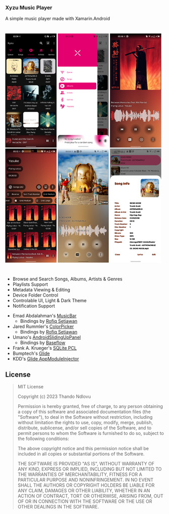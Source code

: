 ### Xyzu Music Player
 A simple music player made with Xamarin.Android

#

<img src="assets/Screenshot_20230207-025928.png" height="360">
<img src="assets/Screenshot_20230206-051509.png" height="360">

<img src="assets/Screenshot_20230206-051041.png" height="360">
<img src="assets/Screenshot_20230206-051219.png" height="360">

<img src="assets/Screenshot_20230208-040450.png" height="360">
<img src="assets/Screenshot_20230208-040602.png" height="360">

#

- Browse and Search Songs, Albums, Artists & Genres
- Playlists Support
- Metadata Viewing & Editing
- Device Folder Control
- Controlable UI, Light & Dark Theme
- Notification Support

* Emad Abdalahman's [MusicBar](https://github.com/emadabdalrahman/MusicBar "Github Repository")
    * Bindings by [Rofiq Setiawan](https://www.nuget.org/profiles/rofiqsetiawan "Nuget Profile")
* Jared Rummler's [ColorPicker](https://github.com/jaredrummler/ColorPicker "Github Repository")
    * Bindings by [Rofiq Setiawan](https://www.nuget.org/profiles/rofiqsetiawan "Nuget Profile")
* Umano's [AndroidSlidingUpPanel](https://github.com/umano/AndroidSlidingUpPanel "Github Repository")
    * Bindings by [Baseflow](https://github.com/Baseflow/AndroidSlidingUpPanelXamarin "Github Repository")
* Frank A. Krueger's [SQLite PCL](https://github.com/praeclarum/sqlite-net)
* Bumptech's [Glide](https://github.com/bumptech/glide)
* KDD's [Glide AppModuleInjector](https://github.com/KDD-Digital-Healthcare-GmbH/Kdd.Glide.AppModuleInjector)

## License

>MIT License
>
>Copyright (c) 2023 Thando Ndlovu
>
>Permission is hereby granted, free of charge, to any person obtaining a copy
of this software and associated documentation files (the "Software"), to deal
in the Software without restriction, including without limitation the rights
to use, copy, modify, merge, publish, distribute, sublicense, and/or sell
copies of the Software, and to permit persons to whom the Software is
furnished to do so, subject to the following conditions:
>
>The above copyright notice and this permission notice shall be included in all
copies or substantial portions of the Software.
>
>THE SOFTWARE IS PROVIDED "AS IS", WITHOUT WARRANTY OF ANY KIND, EXPRESS OR
IMPLIED, INCLUDING BUT NOT LIMITED TO THE WARRANTIES OF MERCHANTABILITY,
FITNESS FOR A PARTICULAR PURPOSE AND NONINFRINGEMENT. IN NO EVENT SHALL THE
AUTHORS OR COPYRIGHT HOLDERS BE LIABLE FOR ANY CLAIM, DAMAGES OR OTHER
LIABILITY, WHETHER IN AN ACTION OF CONTRACT, TORT OR OTHERWISE, ARISING FROM,
OUT OF OR IN CONNECTION WITH THE SOFTWARE OR THE USE OR OTHER DEALINGS IN THE
SOFTWARE.

